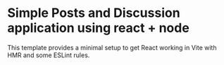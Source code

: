 # Simple Posts and Discussion application using react + node 

This template provides a minimal setup to get React working in Vite with HMR and some ESLint rules.

